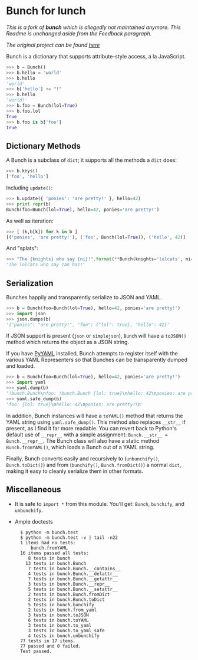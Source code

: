 Bunch for lunch
===============

*This is a fork of **bunch** which is allegedly not maintained anymore. This Readme is unchanged aside from the Feedback paragraph.*

*The original project can be found [here](https://github.com/dsc/bunch)*

Bunch is a dictionary that supports attribute-style access, a la JavaScript.

````py
>>> b = Bunch()
>>> b.hello = 'world'
>>> b.hello
'world'
>>> b['hello'] += "!"
>>> b.hello
'world!'
>>> b.foo = Bunch(lol=True)
>>> b.foo.lol
True
>>> b.foo is b['foo']
True
````


Dictionary Methods
------------------

A Bunch is a subclass of ``dict``; it supports all the methods a ``dict`` does:

````py
>>> b.keys()
['foo', 'hello']
````

Including ``update()``:

````py
>>> b.update({ 'ponies': 'are pretty!' }, hello=42)
>>> print repr(b)
Bunch(foo=Bunch(lol=True), hello=42, ponies='are pretty!')
````

As well as iteration:

````py
>>> [ (k,b[k]) for k in b ]
[('ponies', 'are pretty!'), ('foo', Bunch(lol=True)), ('hello', 42)]
````

And "splats":

````py
>>> "The {knights} who say {ni}!".format(**Bunch(knights='lolcats', ni='can haz'))
'The lolcats who say can haz!'
````


Serialization
-------------

Bunches happily and transparently serialize to JSON and YAML.

````py
>>> b = Bunch(foo=Bunch(lol=True), hello=42, ponies='are pretty!')
>>> import json
>>> json.dumps(b)
'{"ponies": "are pretty!", "foo": {"lol": true}, "hello": 42}'
````

If JSON support is present (``json`` or ``simplejson``), ``Bunch`` will have a ``toJSON()`` method which returns the object as a JSON string.

If you have [PyYAML](http://pyyaml.org/wiki/PyYAML) installed, Bunch attempts to register itself with the various YAML Representers so that Bunches can be transparently dumped and loaded.

````py
>>> b = Bunch(foo=Bunch(lol=True), hello=42, ponies='are pretty!')
>>> import yaml
>>> yaml.dump(b)
'!bunch.Bunch\nfoo: !bunch.Bunch {lol: true}\nhello: 42\nponies: are pretty!\n'
>>> yaml.safe_dump(b)
'foo: {lol: true}\nhello: 42\nponies: are pretty!\n'
````

In addition, Bunch instances will have a ``toYAML()`` method that returns the YAML string using ``yaml.safe_dump()``. This method also replaces ``__str__`` if present, as I find it far more readable. You can revert back to Python's default use of ``__repr__`` with a simple assignment: ``Bunch.__str__ = Bunch.__repr__``. The Bunch class will also have a static method ``Bunch.fromYAML()``, which loads a Bunch out of a YAML string.

Finally, Bunch converts easily and recursively to (``unbunchify()``, ``Bunch.toDict()``) and from (``bunchify()``, ``Bunch.fromDict()``) a normal ``dict``, making it easy to cleanly serialize them in other formats.


Miscellaneous
-------------

* It is safe to ``import *`` from this module. You'll get: ``Bunch``, ``bunchify``, and ``unbunchify``.
* Ample doctests

        $ python -m bunch.test
        $ python -m bunch.test -v | tail -n22
        1 items had no tests:
            bunch.fromYAML
        16 items passed all tests:
           8 tests in bunch
          13 tests in bunch.Bunch
           7 tests in bunch.Bunch.__contains__
           4 tests in bunch.Bunch.__delattr__
           7 tests in bunch.Bunch.__getattr__
           3 tests in bunch.Bunch.__repr__
           5 tests in bunch.Bunch.__setattr__
           2 tests in bunch.Bunch.fromDict
           2 tests in bunch.Bunch.toDict
           5 tests in bunch.bunchify
           2 tests in bunch.from_yaml
           3 tests in bunch.toJSON
           6 tests in bunch.toYAML
           3 tests in bunch.to_yaml
           3 tests in bunch.to_yaml_safe
           4 tests in bunch.unbunchify
        77 tests in 17 items.
        77 passed and 0 failed.
        Test passed.
